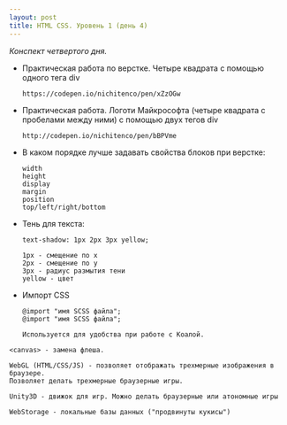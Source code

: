 ```yaml
---
layout: post
title: HTML CSS. Уровень 1 (день 4)
---
```


*Конспект четвертого дня.*

* Практическая работа по верстке. Четыре квадрата с помощью одного тега div
    ```
    https://codepen.io/nichitenco/pen/xZzOGw

    ```

* Практическая работа. Логоти Майкрософта (четыре квадрата с пробелами между ними)
            с помощью двух тегов div

    ```
    http://codepen.io/nichitenco/pen/bBPVme
    ```
* В каком порядке лучше задавать свойства блоков при верстке:

    ```
    width
    height
    display
    margin
    position
    top/left/right/bottom
    ```

* Тень для текста:
    ```
    text-shadow: 1px 2px 3px yellow;

    1px - смещение по х
    2px - смещение по у
    3px - радиус размытия тени
    yellow - цвет
    ```

* Импорт CSS

    ```
    @import "имя SCSS файла";
    @import "имя SCSS файла";

    Используется для удобства при работе с Коалой.
    ```

```
<canvas> - замена флеша.

WebGL (HTML/CSS/JS) - позволяет отображать трехмерные изображения в браузере.  
Позволяет делать трехмерные браузерные игры.

Unity3D - движок для игр. Можно делать браузерные или атономные игры

WebStorage - локальные базы данных ("продвинуты кукисы")

```
